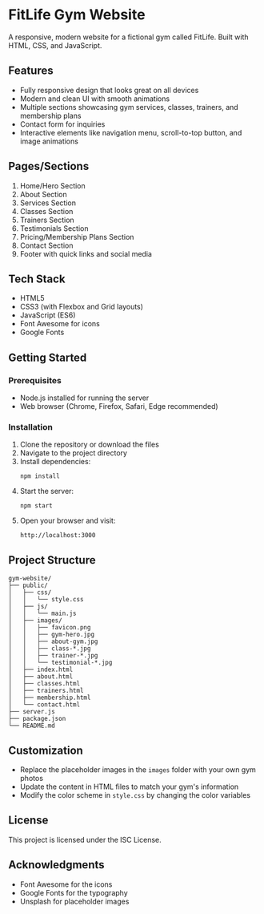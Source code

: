 # FitLife Gym Website

A responsive, modern website for a fictional gym called FitLife. Built with HTML, CSS, and JavaScript.

## Features

- Fully responsive design that looks great on all devices
- Modern and clean UI with smooth animations
- Multiple sections showcasing gym services, classes, trainers, and membership plans
- Contact form for inquiries
- Interactive elements like navigation menu, scroll-to-top button, and image animations

## Pages/Sections

1. Home/Hero Section
2. About Section
3. Services Section
4. Classes Section
5. Trainers Section
6. Testimonials Section
7. Pricing/Membership Plans Section
8. Contact Section
9. Footer with quick links and social media

## Tech Stack

- HTML5
- CSS3 (with Flexbox and Grid layouts)
- JavaScript (ES6)
- Font Awesome for icons
- Google Fonts

## Getting Started

### Prerequisites

- Node.js installed for running the server
- Web browser (Chrome, Firefox, Safari, Edge recommended)

### Installation

1. Clone the repository or download the files
2. Navigate to the project directory
3. Install dependencies:
   ```
   npm install
   ```
4. Start the server:
   ```
   npm start
   ```
5. Open your browser and visit:
   ```
   http://localhost:3000
   ```

## Project Structure

```
gym-website/
├── public/
│   ├── css/
│   │   └── style.css
│   ├── js/
│   │   └── main.js
│   ├── images/
│   │   ├── favicon.png
│   │   ├── gym-hero.jpg
│   │   ├── about-gym.jpg
│   │   ├── class-*.jpg
│   │   ├── trainer-*.jpg
│   │   └── testimonial-*.jpg
│   ├── index.html
│   ├── about.html
│   ├── classes.html
│   ├── trainers.html
│   ├── membership.html
│   └── contact.html
├── server.js
├── package.json
└── README.md
```

## Customization

- Replace the placeholder images in the `images` folder with your own gym photos
- Update the content in HTML files to match your gym's information
- Modify the color scheme in `style.css` by changing the color variables

## License

This project is licensed under the ISC License.

## Acknowledgments

- Font Awesome for the icons
- Google Fonts for the typography
- Unsplash for placeholder images 